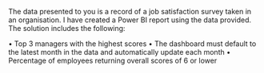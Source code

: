 The data presented to you is a record of a job satisfaction survey taken in an organisation. I have created a Power BI report using the data provided.
The solution includes the following:

• Top 3 managers with the highest scores
• The dashboard must default to the latest month in the data and automatically update each
month
• Percentage of employees returning overall scores of 6 or lower

